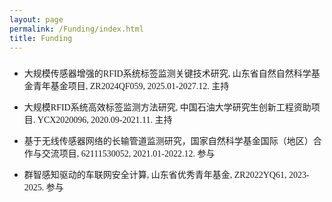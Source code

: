 ```yaml
---
layout: page
permalink: /Funding/index.html
title: Funding
---
```


<h3><font face="新罗马"></font></h3>

- <font face="黑体">大规模传感器增强的RFID系统标签监测关键技术研究, 山东省自然自然科学基金青年基金项目, ZR2024QF059, 2025.01-2027.12. 主持</font>

- <font face="黑体">大规模RFID系统高效标签监测方法研究, 中国石油大学研究生创新工程资助项目. YCX2020096, 2020.09-2021.11. 主持</font>

- <font face="黑体">基于无线传感器网络的长输管道监测研究，国家自然科学基金国际（地区）合作与交流项目, 62111530052, 2021.01-2022.12. 参与</font>

- <font face="黑体">群智感知驱动的车联网安全计算, 山东省优秀青年基金, ZR2022YQ61, 2023-2025. 参与</font>
